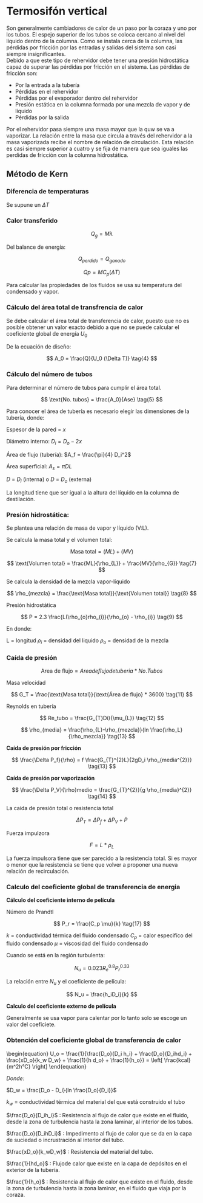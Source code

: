 # Termosifón vertical

Son generalmente cambiadores de calor de un paso por la coraza y uno por los tubos. El espejo superior de los tubos se coloca cercano al nivel del líquido dentro de la columna. Como se instala cerca de la columna, las pérdidas por fricción por las entradas y salidas del sistema son casi siempre insignificantes. \
Debido a que este tipo de rehervidor debe tener una presión hidrostática capaz de superar las pérdidas por fricción en el sistema. Las pérdidas de fricción son:

+ Por la entrada a la tubería
+ Pérdidas en el rehervidor
+ Pérdidas por el evaporador dentro del rehervidor
+ Presión estática en la columna formada por una mezcla de vapor y de líquido
+ Pérdidas por la salida 

Por el rehervidor pasa siempre una masa mayor que la quw se va a vaporizar. La relación entre la masa que circula a través del rehervidor a la masa vaporizada recibe el nombre de relación de circulación. Esta relación es casi siempre superior a cuatro y se fija de manera que sea iguales las perdidas de fricción con la columna hidrostática. 


## **Método de Kern**

### Diferencia de temperaturas

Se supune un $\Delta T$

### **Calor transferido**

$$
Q_g = M \lambda \tag{1} 
$$

Del balance de energía:

$$
Q_{perdido} = Q_{ganado} \tag{2}
$$

$$
Qp = MC_p(\Delta T) \tag{3}
$$

Para calcular las propiedades de los fluidos se usa su temperatura del condensado y vapor.


### **Cálculo del área total de transfrencia de calor**

Se debe calcular el área total de transferencia de calor, puesto que no es posible obtener un valor exacto debido a que no se puede calcular el coeficiente global de energía $U_0$

De la ecuación de diseño:

$$
A_0 = \frac{Q}{U_0 (\Delta T)} \tag{4}
$$

### **Cálculo del número de tubos**

Para determinar el número de tubos para cumplir el área total.

$$
\text{No. tubos} = \frac{A_0}{Ase} \tag{5}
$$

Para conocer el área de tubería es necesario elegir las dimensiones de la tubería, donde:

Espesor de la pared = $x$

Diámetro interno:
$D_i = D_o - 2x$

Área de flujo (tubería):
$A_f = \frac{\pi}{4} D_i^2$

Área superficial:
$A_s = \pi DL$

$D$ = $D_i$ (interna) o $D$ = $D_o$ (externa)

La longitud tiene que ser igual a la altura del líquido en la columna de destilación.

### **Presión hidrostática:**

Se plantea una relación de masa de vapor y líquido (V:L).

Se calcula la masa total y el volumen total:

$$
\text{Masa total} = (ML) + (MV) \tag{6}
$$

$$
\text{Volumen total} = \frac{ML}{\rho_{L}} + \frac{MV}{\rho_{G}} \tag{7} 
$$

Se calcula la densidad de la mezcla vapor-líquido

$$
\rho_{mezcla} = \frac{\text{Masa total}}{\text{Volumen total}} \tag{8}
$$

Presión hidrostática

$$
P = 2.3 \frac{L(\rho_{o}rho_{i}}{\rho_{o} - \rho_{i}} \tag{9}
$$

En donde:

L = longitud
$\rho_i$ = densidad del liquido
$\rho_o$ = densidad de la mezcla

### **Caída de presión**

$$ \text{Area de flujo} = Area de flujo de tuberia * No.Tubos \tag{10}$$

Masa velocidad

$$
G_T = \frac{\text{Masa total}}{\text{Área de flujo} * 3600} \tag{11}
$$

Reynolds en tubería

$$
Re_tubo = \frac{G_{T}Di}{\mu_{L}} \tag{12}
$$

$$
\rho_{media} = \frac{\rho_{L}-\rho_{mezcla}}{ln \frac{\rho_L}{\rho_mezcla}} \tag{13}
$$

**Caída de presión por fricción**

$$
\frac{\Delta P_f}{\rho} = f \frac{G_{T}^{2}L}{2gD_i \rho_{media^{2}}} \tag{13} 
$$

**Caída de presión por vaporización**

$$
\frac{\Delta P_V}{\rho}medio = \frac{G_{T}^{2}}{g \rho_{media}^{2}} \tag{14}
$$

La caída de presión total o resistencia total

$$
\Delta P_T = \Delta P_f + \Delta P_V + P \tag{15}
$$

Fuerza impulzora

$$
F = L * \rho_{L} \tag{16}
$$

La fuerza impulsora tiene que ser parecido a la resistencia total. Si es mayor o menor que la resistencia se tiene que volver a proponer una nueva relación de recirculación.

### **Calculo del coeficiente global de transferencia de energia**

**Cálculo del coeficiente interno de película**

Número de Prandtl

$$
P_r = \frac{C_p \mu}{k} \tag{17}
$$

$k$ = conductividad térmica del fluido condensado
$C_p$ = calor especifíco del fluido condensado
$\mu$ = viscosidad del fluido condensado

Cuando se está en la región turbulenta:

$$
N_u = 0.023 R_e^{0.8} P_r^{0.33} \tag{18}
$$

La relación entre $N_u$ y el coeficiente de película:

$$
N_u = \frac{h_iD_i}{k}
$$

**Calculo del coeficiente externo de película**

Generalmente se usa vapor para calentar por lo tanto solo se escoge un valor del coeficiete.

### **Obtención del coeficiente global de transferencia de calor**

\begin{equation}
U_o = \frac{1}{\frac{D_o}{D_i h_i} + \frac{D_o}{D_ihd_i} + \frac{xD_o}{k_w D_w} + \frac{1}{h d_o} + \frac{1}{h_o}} = \left[ \frac{kcal}{m^2h°C} \right]
\end{equation}

*Donde:*

$D_w = \frac{D_o - D_i}{ln \frac{D_o}{D_i}}$

$k_w$ = conductividad térmica del material del que está construido el tubo

$\frac{D_o}{D_ih_i}$ : Resistencia al flujo de calor que existe en el fluido, desde la zona de turbulencia hasta la zona laminar, al interior de los tubos.

$\frac{D_o}{D_ihD_i}$ : Impedimento al flujo de calor que se da en la capa de suciedad o incrustración al interior del tubo.

$\frac{xD_o}{k_wD_w}$ : Resistencia del material del tubo.

$\frac{1}{hd_o}$ : Flujode calor que existe en la capa de depósitos en el exterior de la tubería.

$\frac{1}{h_o}$ : Resistencia al flujo de calor que existe en el fluido, desde la zona de turbulencia hasta la zona laminar, en el fluido que viaja por la coraza.